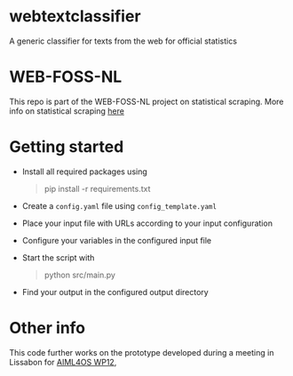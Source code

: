 # webtextclassifier
A generic classifier for texts from the web for official statistics

# WEB-FOSS-NL
This repo is part of the WEB-FOSS-NL project on statistical scraping.
More info on statistical scraping [here](https://github.com/SNStatComp/SSIG) 

# Getting started
- Install all required packages using 
    > pip install -r requirements.txt

- Create a `config.yaml` file using `config_template.yaml`
- Place your input file with URLs according to your input configuration
- Configure your variables in the configured input file
- Start the script with 
    > python src/main.py
- Find your output in the configured output directory     

# Other info
This code further works on the prototype developed during a meeting in Lissabon for [AIML4OS WP12](https://github.com/AIML4OS/WP12/tree/main/wp12_hackathon), 
